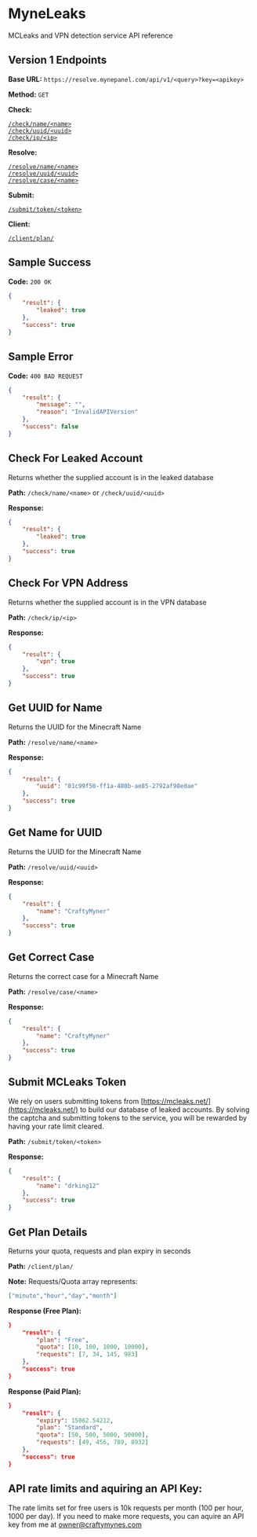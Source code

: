 # MyneLeaks
MCLeaks and VPN detection service API reference 

## Version 1 Endpoints

**Base URL:** `https://resolve.mynepanel.com/api/v1/<query>?key=<apikey>`

**Method:** `GET`

**Check:**

[`/check/name/<name>`](#check-for-leaked-account)\
[`/check/uuid/<uuid>`](#check-for-leaked-account)\
[`/check/ip/<ip>`](#check-for-vpn-address)

**Resolve:**

[`/resolve/name/<name>`](#get-uuid-for-name)\
[`/resolve/uuid/<uuid>`](#get-name-for-uuid)\
[`/resolve/case/<name>`](#get-correct-case)

**Submit:**

[`/submit/token/<token>`](#submit-mcleaks-token)

**Client:**

[`/client/plan/`](#get-plan-details)


## Sample Success

**Code:** `200 OK`

```json
{
	"result": {
		"leaked": true
	},
	"success": true
}
```


## Sample Error

**Code:** `400 BAD REQUEST`

```json
{
	"result": {
		"message": "",
		"reason": "InvalidAPIVersion"
	},
	"success": false
}
```


## Check For Leaked Account

Returns whether the supplied account is in the leaked database

**Path:** `/check/name/<name>` or `/check/uuid/<uuid>`

**Response:**

```json
{
	"result": {
		"leaked": true
	},
	"success": true
}
```

## Check For VPN Address

Returns whether the supplied account is in the VPN database

**Path:** `/check/ip/<ip>`

**Response:**

```json
{
	"result": {
		"vpn": true
	},
	"success": true
}
```

## Get UUID for Name

Returns the UUID for the Minecraft Name

**Path:** `/resolve/name/<name>`

**Response:**

```json
{
	"result": {
		"uuid": "81c99f50-ff1a-480b-ae85-2792af98edae"
	},
	"success": true
}
```

## Get Name for UUID

Returns the UUID for the Minecraft Name

**Path:** `/resolve/uuid/<uuid>`

**Response:**

```json
{
	"result": {
		"name": "CraftyMyner"
	},
	"success": true
}
```


## Get Correct Case

Returns the correct case for a Minecraft Name

**Path:** `/resolve/case/<name>`

**Response:**

```json
{
	"result": {
		"name": "CraftyMyner"
	},
	"success": true
}
```

## Submit MCLeaks Token

We rely on users submitting tokens from [https://mcleaks.net/](https://mcleaks.net/) to build our database of leaked accounts. By solving the captcha and submitting tokens to the service, you will be rewarded by having your rate limit cleared.

**Path:** `/submit/token/<token>`

**Response:**

```json
{
	"result": {
		"name": "drking12"
	},
	"success": true
}
```


## Get Plan Details

Returns your quota, requests and plan expiry in seconds

**Path:** `/client/plan/`

**Note:** Requests/Quota array represents:
```json
["minute","hour","day","month"]
```

**Response (Free Plan):**

```json
}
	"result": {
		"plan": "Free",
		"quota": [10, 100, 1000, 10000],
		"requests": [7, 34, 145, 983]
	},
	"success": true
}
```

**Response (Paid Plan):**

```json
}
	"result": {
		"expiry": 15062.54212,
		"plan": "Standard",
		"quota": [50, 500, 5000, 50000],
		"requests": [49, 456, 789, 8932]
	},
	"success": true
}
```

## API rate limits and aquiring an API Key:

The rate limits set for free users is 10k requests per month (100 per hour, 1000 per day). If you need to make more requests, you can aquire an API key from me at [owner@craftymynes.com](owner@craftymynes.com)

##
